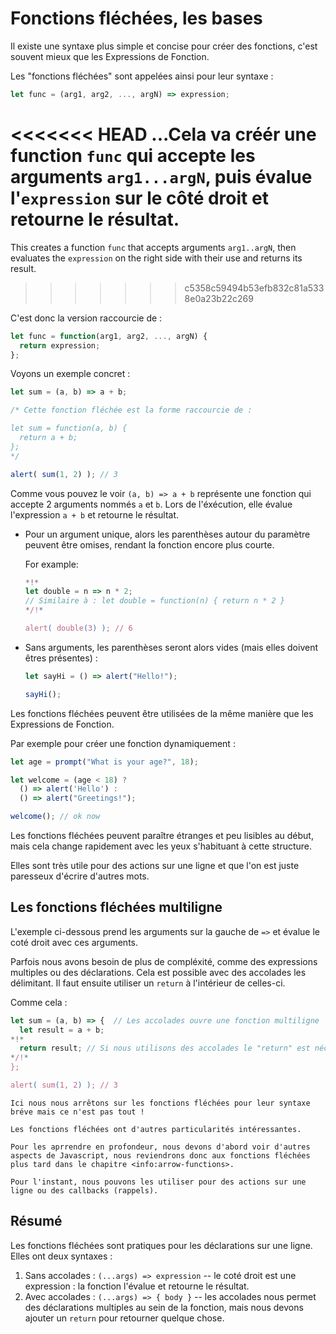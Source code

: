 # Fonctions fléchées, les bases

Il existe une syntaxe plus simple et concise pour créer des fonctions, c'est souvent mieux que les Expressions de Fonction.

Les "fonctions fléchées" sont appelées ainsi pour leur syntaxe :

```js
let func = (arg1, arg2, ..., argN) => expression;
```

<<<<<<< HEAD
...Cela va créér une function `func` qui accepte les arguments `arg1...argN`, puis évalue l'`expression` sur le côté droit et retourne le résultat.
=======
This creates a function `func` that accepts arguments `arg1..argN`, then evaluates the `expression` on the right side with their use and returns its result.
>>>>>>> c5358c59494b53efb832c81a5338e0a23b22c269

C'est donc la version raccourcie de :

```js
let func = function(arg1, arg2, ..., argN) {
  return expression;
};
```

Voyons un exemple concret :

```js run
let sum = (a, b) => a + b;

/* Cette fonction fléchée est la forme raccourcie de :

let sum = function(a, b) {
  return a + b;
};
*/

alert( sum(1, 2) ); // 3
```

Comme vous pouvez le voir `(a, b) => a + b` représente une fonction qui accepte 2 arguments nommés `a` et `b`. Lors de l'éxécution, elle évalue l'expression `a + b` et retourne le résultat.

- Pour un argument unique, alors les parenthèses autour du paramètre peuvent être omises, rendant la fonction encore plus courte.

    For example:

    ```js run
    *!*
    let double = n => n * 2;
    // Similaire à : let double = function(n) { return n * 2 }
    */!*

    alert( double(3) ); // 6
    ```

- Sans arguments, les parenthèses seront alors vides (mais elles doivent êtres présentes) :

    ```js run
    let sayHi = () => alert("Hello!");

    sayHi();
    ```

Les fonctions fléchées peuvent être utilisées de la même manière que les Expressions de Fonction.

Par exemple pour créer une fonction dynamiquement :

```js run
let age = prompt("What is your age?", 18);

let welcome = (age < 18) ?
  () => alert('Hello') :
  () => alert("Greetings!");

welcome(); // ok now
```

Les fonctions fléchées peuvent paraître étranges et peu lisibles au début, mais cela change rapidement avec les yeux s'habituant à cette structure.

Elles sont très utile pour des actions sur une ligne et que l'on est juste paresseux d'écrire d'autres mots.

## Les fonctions fléchées multiligne

L'exemple ci-dessous prend les arguments sur la gauche de `=>` et évalue le coté droit avec ces arguments.

Parfois nous avons besoin de plus de compléxité, comme des expressions multiples ou des déclarations. Cela est possible avec des accolades les délimitant. Il faut ensuite utiliser un `return` à l'intérieur de celles-ci.

Comme cela :

```js run
let sum = (a, b) => {  // Les accolades ouvre une fonction multiligne
  let result = a + b;
*!*
  return result; // Si nous utilisons des accolades le "return" est nécessaire
*/!*
};

alert( sum(1, 2) ); // 3
```

```smart header="Plus à venir"
Ici nous nous arrêtons sur les fonctions fléchées pour leur syntaxe bréve mais ce n'est pas tout !

Les fonctions fléchées ont d'autres particularités intéressantes.

Pour les aprrendre en profondeur, nous devons d'abord voir d'autres aspects de Javascript, nous reviendrons donc aux fonctions fléchées plus tard dans le chapitre <info:arrow-functions>.

Pour l'instant, nous pouvons les utiliser pour des actions sur une ligne ou des callbacks (rappels).
```

## Résumé

Les fonctions fléchées sont pratiques pour les déclarations sur une ligne. Elles ont deux syntaxes :

1. Sans accolades : `(...args) => expression` -- le coté droit est une expression : la fonction l'évalue et retourne le résultat.
2. Avec accolades : `(...args) => { body }` -- les accolades nous permet des déclarations multiples au sein de la fonction, mais nous devons ajouter un `return` pour retourner quelque chose.
